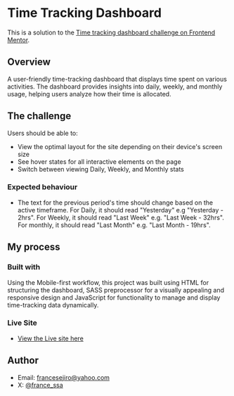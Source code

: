 # Time Tracking Dashboard

This is a solution to the [Time tracking dashboard challenge on Frontend Mentor](https://www.frontendmentor.io/challenges/time-tracking-dashboard-UIQ7167Jw).

## Overview

A user-friendly time-tracking dashboard that displays time spent on various activities. The dashboard provides insights into daily, weekly, and monthly usage, helping users analyze how their time is allocated.

## The challenge

Users should be able to:

- View the optimal layout for the site depending on their device's screen size
- See hover states for all interactive elements on the page
- Switch between viewing Daily, Weekly, and Monthly stats

### Expected behaviour

- The text for the previous period's time should change based on the active timeframe. For Daily, it should read "Yesterday" e.g "Yesterday - 2hrs". For Weekly, it should read "Last Week" e.g. "Last Week - 32hrs". For monthly, it should read "Last Month" e.g. "Last Month - 19hrs".

## My process

### Built with

Using the Mobile-first workflow, this project was built using HTML for structuring the dashboard, SASS preprocessor for a visually appealing and responsive design and JavaScript for functionality to manage and display time-tracking data dynamically.

### Live Site

- [View the Live site here](https://time-tracking-dashboard-six-plum.vercel.app/)

## Author

- Email: francesejiro@yahoo.com
- X: [@france_ssa](https://www.x.com/france_ssa)
